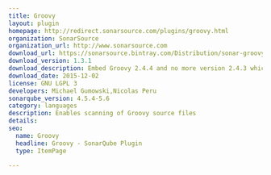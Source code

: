 ```yaml
---
title: Groovy
layout: plugin
homepage: http://redirect.sonarsource.com/plugins/groovy.html
organization: SonarSource
organization_url: http://www.sonarsource.com
download_url: https://sonarsource.bintray.com/Distribution/sonar-groovy-plugin/sonar-groovy-plugin-1.3.1.jar
download_version: 1.3.1
download_description: Embed Groovy 2.4.4 and no more version 2.4.3 which contains a security vulnerability (CVE-2015-3253)
download_date: 2015-12-02
license: GNU LGPL 3
developers: Michael Gumowski,Nicolas Peru
sonarqube_version: 4.5.4-5.6
category: languages
description: Enables scanning of Groovy source files
details: 
seo: 
  name: Groovy
  headline: Groovy - SonarQube Plugin
  type: ItemPage

---
```


